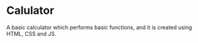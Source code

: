 # Calulator
A basic calculator which performs basic functions, and it is created using HTML, CSS and JS.
